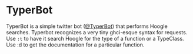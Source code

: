 TyperBot
========

TyperBot is a simple twitter bot ([@TyperBot](https://twitter.com/TyperBot)) that performs Hoogle searches.  Typerbot recognizes a very tiny ghci-esque syntax for requests.  Use `:t` to have it search Hoogle for the type of a function or a TypeClass.  Use :d to get the documentation for a particular function.
